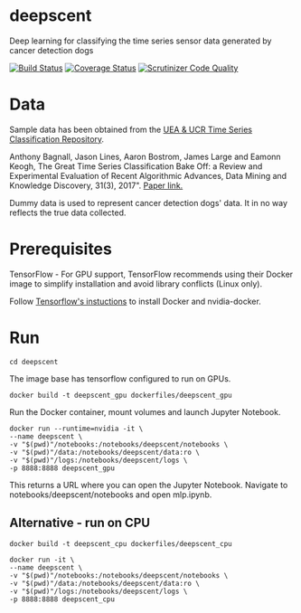 # deepscent
Deep learning for classifying the time series sensor data generated by cancer detection dogs

[![Build Status](https://travis-ci.com/Withington/deepscent.svg?branch=master)](https://travis-ci.com/Withington/deepscent)
[![Coverage Status](https://coveralls.io/repos/github/Withington/deepscent/badge.svg?branch=master)](https://coveralls.io/github/Withington/deepscent?branch=master)
[![Scrutinizer Code Quality](https://scrutinizer-ci.com/g/Withington/deepscent/badges/quality-score.png?b=master)](https://scrutinizer-ci.com/g/Withington/deepscent/?branch=master)

# Data
Sample data has been obtained from the [UEA & UCR Time Series 
Classification Repository](http://www.timeseriesclassification.com 
"timeseriesclassification.com").

 Anthony Bagnall, Jason Lines, Aaron Bostrom, James Large and Eamonn 
 Keogh, The Great Time Series Classification Bake Off: a Review and 
 Experimental Evaluation of Recent Algorithmic Advances, Data Mining 
 and Knowledge Discovery, 31(3), 2017". [Paper link.](https://link.springer.com/article/10.1007/s10618-016-0483-9 
 "Bagnall et al. (2017)")
 
 Dummy data is used to represent cancer detection dogs' data. It in no way reflects the true data collected.

# Prerequisites
TensorFlow - For GPU support, TensorFlow recommends using their Docker 
image to simplify installation and avoid library conflicts (Linux only).

Follow [Tensorflow's instuctions](https://www.tensorflow.org/install/gpu "TensorFlow Docker")
 to install Docker and nvidia-docker.

# Run
```
cd deepscent
```

The image base has tensorflow configured to run on GPUs.

```
docker build -t deepscent_gpu dockerfiles/deepscent_gpu
```

Run the Docker container, mount volumes and launch Jupyter Notebook.
```
docker run --runtime=nvidia -it \
--name deepscent \
-v "$(pwd)"/notebooks:/notebooks/deepscent/notebooks \
-v "$(pwd)"/data:/notebooks/deepscent/data:ro \
-v "$(pwd)"/logs:/notebooks/deepscent/logs \
-p 8888:8888 deepscent_gpu
```
This returns a URL where you can open the Jupyter Notebook. Navigate 
to notebooks/deepscent/notebooks and open mlp.ipynb.

## Alternative - run on CPU

```
docker build -t deepscent_cpu dockerfiles/deepscent_cpu
```

```
docker run -it \
--name deepscent \
-v "$(pwd)"/notebooks:/notebooks/deepscent/notebooks \
-v "$(pwd)"/data:/notebooks/deepscent/data:ro \
-v "$(pwd)"/logs:/notebooks/deepscent/logs \
-p 8888:8888 deepscent_cpu
```


